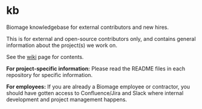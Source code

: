 kb
==

Biomage knowledgebase for external contributors and new hires.

This is for external and open-source contributors only, and contains
general information about the project(s) we work on.

See the [wiki](https://github.com/biomage-ltd/kb/wiki) page for contents.

**For project-specific information:** Please read the README files in
each repository for specific information.

**For employees:** If you are already a Biomage employee or contractor,
you should have gotten access to Confluence/Jira and Slack where internal
development and project management happens.